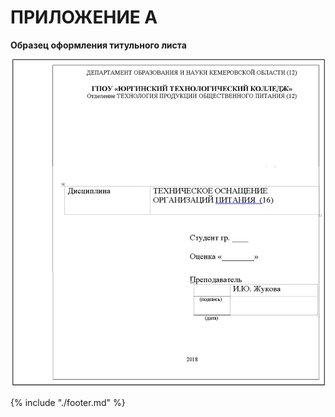 # ПРИЛОЖЕНИЕ А

**Образец оформления титульного листа**

![](images/p1-1.png)

{% include "./footer.md" %}
